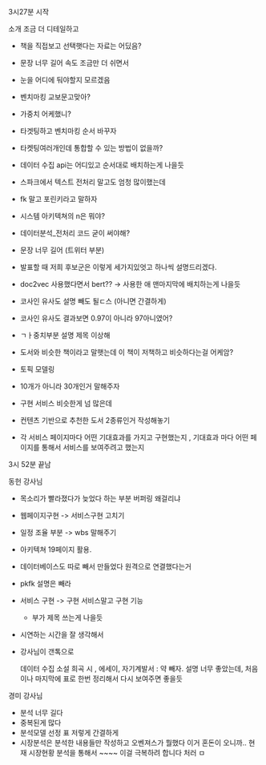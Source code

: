 3시27분 시작

소개 조금 더 디테일하고

- 책을 직접보고 선택햇다는 자료는 어딨음?
- 문장 너무 길어 속도 조금만 더 쉬면서

- 눈을 어디에 둬야할지 모르겠음



- 벤치마킹 교보문고맞아?
- 가중치 어케했니?
- 타겟팅하고 벤치마킹 순서 바꾸자
- 타켓팅여러개인데 통합할 수 있는 방법이 없을까?



- 데이터 수집 api는 어디있고 순서대로 배치하는게 나을듯
- 스파크에서 텍스트 전처리 말고도 엄청 많이했는데
- fk 말고 포린키라고 말하자
- 시스템 아키텍쳐의 n은 뭐야?



- 데이터분석_전처리 코드 굳이 써야해?
- 문장 너무 길어 (트위터 부분)



- 발표할 때 저희 후보군은 이렇게 세가지있엇고 하나씩 설명드리겠다. 

- doc2vec 사용했다면서 bert?? -> 사용한 애 맨마지막에 배치하는게 나을듯



- 코사인 유사도 설명 빼도 될ㄷ스 (아니면 간결하게)
- 코사인 유사도 결과보면 0.97이 아니라 97아니였어?



- ㄱㅏ중치부분 설명 제목 이상해
- 도서와 비슷한 책이라고 말햇는데 이 책이 저책하고 비슷하다는걸 어케암?



- 토픽 모델링

- 10개가 아니라 30개인거 말해주자



- 구현 서비스 비슷한게 넘 많은데

- 컨텐츠 기반으로 추천한 도서 2종류인거 작성해놓기



- 각 서비스 페이지마다 어떤 기대효과를 가지고 구현했는지 , 기대효과 마다 어떤 페이지를 통해서 서비스를 보여주려고 했는지



3시 52분 끝남

동헌 강사님

- 목소리가 빨라졌다가 늦었다 하는 부분 버퍼링 왜걸리냐

- 웹페이지구현 -> 서비스구현 고치기

- 일정 조율 부분 -> wbs 말해주기

- 아키텍쳐 19페이지 활용. 

- 데이터베이스도 따로 빼서 만들었다 원격으로 연결했다는거

- pkfk 설명은 빼라

- 서비스 구현 -> 구현 서비스말고 구현 기능

  - 부가 제목 쓰는게 나을듯

    

- 시연하는 시간을 잘 생각해서

- 강사님이 갠톡으로

  데이터 수집  소설 희곡 시 , 에세이, 자기계발서 : 약 빼자.   설명 너무 좋았는데, 처음이나 마지막에 표로 한번 정리해서 다시 보여주면 좋을듯





경미 강사님

- 분석 너무 길다
- 중복된게 많다
- 분석모델 선정 표 저렇게 간결하게
- 시장분석은 분석한 내용들만 작성하고 오벤져스가 뭘했다 이거 혼돈이 오니까.. 현재 시장현황 분석을 통해서 ~~~~ 이걸 극복하려 합니다 처러 ㅁ



